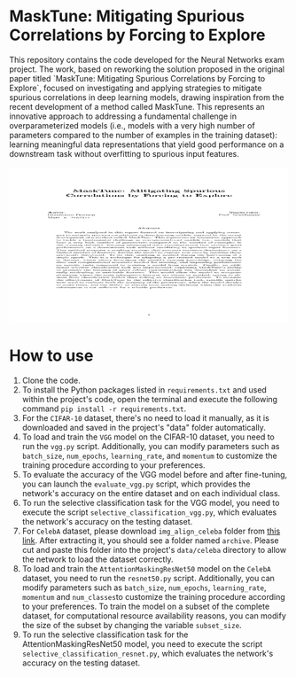 <h1>MaskTune: Mitigating Spurious Correlations by Forcing to Explore</h1>
This repository contains the code developed for the Neural Networks exam project. The work, based on reworking the solution proposed in the original paper titled `MaskTune: Mitigating Spurious Correlations by Forcing to Explore`, focused on investigating and applying strategies to mitigate spurious correlations in deep learning models, drawing inspiration from the recent development of a method called MaskTune. This represents an innovative approach to addressing a fundamental challenge in overparameterized models (i.e., models with a very high number of parameters compared to the number of examples in the training dataset): learning meaningful data representations that yield good performance on a downstream task without overfitting to spurious input features.

<br>
</br>

<div align="center">
<img src="https://github.com/GianmarcoDonnesi/MaskTune-Mitigating-Spurious-Correlations-by-Forcing-to-Explore/blob/main/Abstract.jpg" width="800" height="280"">
</div>

<h1>How to use</h1>

1. Clone the code.
2. To install the Python packages listed in `requirements.txt` and used within the project's code, open the terminal and execute the following command `pip install -r requirements.txt`.
3. For the `CIFAR-10` dataset, there's no need to load it manually, as it is downloaded and saved in the project's "data" folder automatically.
4. To load and train the `VGG` model on the CIFAR-10 dataset, you need to run the `vgg.py` script. Additionally, you can modify parameters such as `batch_size`, `num_epochs`, `learning_rate`, and `momentum` to customize the training procedure according to your preferences.
5. To evaluate the accuracy of the VGG model before and after fine-tuning, you can launch the `evaluate_vgg.py` script, which provides the network's accuracy on the entire dataset and on each individual class.
6. To run the selective classification task for the VGG model, you need to execute the script `selective_classification_vgg.py`, which evaluates the network's accuracy on the testing dataset.
7. For `CelebA` dataset, please download `img_align_celeba` folder from <a href="https://www.kaggle.com/datasets/jessicali9530/celeba-dataset?resource=download-directory">this link</a>. After extracting it, you should see a folder named `archive`. Please cut and paste this folder into the project's `data/celeba` directory to allow the network to load the dataset correctly.
8. To load and train the `AttentionMaskingResNet50` model on the `CelebA` dataset, you need to run the `resnet50.py` script. Additionally, you can modify parameters such as `batch_size`, `num_epochs`, `learning_rate`, `momentum` and `num_classes`to customize the training procedure according to your preferences. To train the model on a subset of the complete dataset, for computational resource availability reasons, you can modify the size of the subset by changing the variable `subset_size`.
9. To run the selective classification task for the AttentionMaskingResNet50 model, you need to execute the script `selective_classification_resnet.py`, which evaluates the network's accuracy on the testing dataset.
